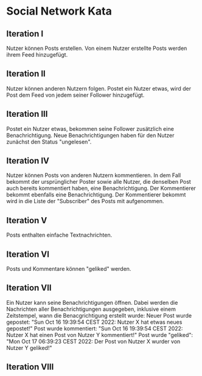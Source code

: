 # Social Network Kata

## Iteration I
Nutzer können Posts erstellen. Von einem Nutzer erstellte Posts werden ihrem Feed hinzugefügt. 

## Iteration II
Nutzer können anderen Nutzern folgen. Postet ein Nutzer etwas, wird der Post dem Feed von jedem seiner Follower hinzugefügt.

## Iteration III
Postet ein Nutzer etwas, bekommen seine Follower zusätzlich eine Benachrichtigung. Neue Benachrichtigungen haben für den Nutzer zunächst den Status "ungelesen".

## Iteration IV
Nutzer können Posts von anderen Nutzern kommentieren. In dem Fall bekommt der ursprünglicher Poster sowie alle Nutzer, die denselben Post auch bereits kommentiert haben, eine Benachrichtigung. Der Kommentierer bekommt ebenfalls eine Benachrichtigung. Der Kommentierer bekommt wird in die Liste der "Subscriber" des Posts mit aufgenommen.

## Iteration V
Posts enthalten einfache Textnachrichten.

## Iteration VI
Posts und Kommentare können "geliked" werden.

## Iteration VII
Ein Nutzer kann seine Benachrichtigungen öffnen. Dabei werden die Nachrichten aller Benachrichtigungen ausgegeben, inklusive einem Zeitstempel, wann die Benacgrichtigung erstellt wurde:
Neuer Post wurde gepostet: "Sun Oct 16 19:39:54 CEST 2022: Nutzer X hat etwas neues gepostet!"
Post wurde kommentiert: "Sun Oct 16 19:39:54 CEST 2022: Nutzer X hat einen Post von Nutzer Y kommentiert!"
Post wurde "geliked": "Mon Oct 17 06:39:23 CEST 2022: Der Post von Nutzer X wurder von Nutzer Y geliked!" 

## Iteration VIII
